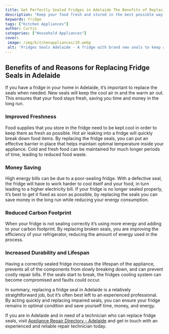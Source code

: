 ```yaml
---
title: Get Perfectly Sealed Fridges in Adelaide The Benefits of Replacing Your Fridge Seals
description: "Keep your food fresh and stored in the best possible way with a new fridge seal in Adelaide Discover the benefits of replacing your fridge seals and why it is important"
keywords: fridge
tags: ["Kitchen Appliances"]
author: Curtis
categories: ["Household Appliances"]
cover: 
 image: /img/kitchenappliances/19.webp
 alt: 'Fridges Seals Adelaide - A fridge with brand new seals to keep air out and climate control in'
---
```

## Benefits of and Reasons for Replacing Fridge Seals in Adelaide 
If you have a fridge in your home in Adelaide, it’s important to replace the seals when needed. New seals will keep the cool air in and the warm air out. This ensures that your food stays fresh, saving you time and money in the long run. 

### Improved Freshness
Food supplies that you store in the fridge need to be kept cool in order to keep them as fresh as possible. Hot air leaking into a fridge will quickly break down food items. By replacing the fridge seals, you can put an effective barrier in place that helps maintain optimal temperature inside your appliance. Cold and fresh food can be maintained for much longer periods of time, leading to reduced food waste. 

### Money Saving
High energy bills can be due to a poor-sealing fridge. With a defective seal, the fridge will have to work harder to cool itself and your food, in turn leading to a higher electricity bill. If your fridge is no longer sealed properly, it’s best to get it fixed as soon as possible, by replacing the seals you can save money in the long run while reducing your energy consumption.

### Reduced Carbon Footprint
When your fridge is not sealing correctly it’s using more energy and adding to your carbon footprint. By replacing broken seals, you are improving the efficiency of your refrigerator, reducing the amount of energy used in the process. 

### Increased Durability and Lifespan
Having a correctly sealed fridge increases the lifespan of the appliance, prevents all of the components from slowly breaking down, and can prevent costly repair bills. If the seals start to break, the fridges cooling system can become compromised and faults could occur. 

In summary, replacing a fridge seal in Adelaide is a relatively straightforward job, but it’s often best left to an experienced professional. By acting quickly and replacing impaired seals, you can ensure your fridge remains in optimal condition and save yourself time, money, and energy. 

If you are in Adelaide and in need of a technician who can replace fridge seals, visit [Appliance Repair Directory - Adelaide](./pages/appliance-repair-technicians/australia/adelaide) and get in touch with an experienced and reliable repair technician today.
